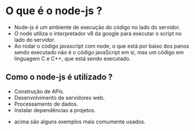 # O que é o node-js ?
* Node-js é um ambiente de execução do código no lado do servidor.
* O node utiliza o interpretador v8 da google para executar o script no lado do servidor.
* Ao rodar o código javascript com node, o que está por baixo dos panos sendo executado não é o código javaScript em sí, mas um código em linguagem C e C++, que está sendo executado.

## Como o node-js é utilizado ?
* Construção de APis.
* Desenvolvimento de servidores web.
* Processamento de dados.
* Instalar dependências a projetos.

- acima são alguns exemplos mais comumente usados.